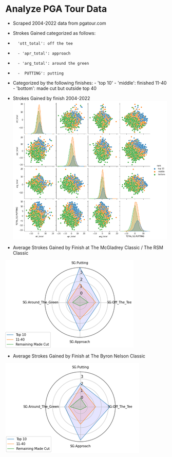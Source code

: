 # Analyze PGA Tour Data

- Scraped 2004-2022 data from pgatour.com
- Strokes Gained categorized as follows:
-       'ott_total': off the tee
-       - 'apr_total': approach
-       - 'arg_total': around the green
-       -  PUTTING': putting
- Categorized by the following finishes:
      - 'top 10'
      - 'middle': finished 11-40
      - 'bottom': made cut but outside top 40


- Strokes Gained by finish 2004-2022
![](/images/_sg_by_finish.png)

- Average Strokes Gained by Finish at The McGladrey Classic / The RSM Classic

![](/images/_McGladrey.png)


- Average Strokes Gained by Finish at The Byron Nelson Classic

![](/images/_hp_golf.png)
